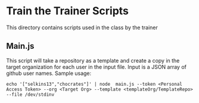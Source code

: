 # Train the Trainer Scripts
This directory contains scripts used in the class by the trainer

## Main.js
This script will take a repository as a template and create a copy in the target organization for each user in the input file.
Input is a JSON array of github user names.
Sample usage:
```
echo '["selkins13","chocrates"]' | node  main.js --token <Personal Access Token> --org <Target Org> --template <templateOrg/TemplateRepo> --file /dev/stdinv
```
